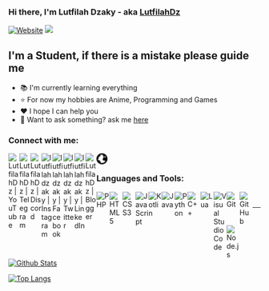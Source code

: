 ### Hi there, I'm Lutfilah Dzaky - aka [LutfilahDz][youtube]

[![Website](https://img.shields.io/website?down_message=Offline&label=lutfilahdz.my.id&style=flat-square&up_message=Online&url=https%3A%2F%2Flutfilahdz.my.id)][website]
[![](https://komarev.com/ghpvc/?username=lutfilahdzaky&style=flat-square)][github]

## I'm a Student, if there is a mistake please guide me

- 📚 I'm currently learning everything
- ⭐️ For now my hobbies are Anime, Programming and Games
- ❤️ I hope I can help you
- 💬 Want to ask something? ask me [here](https://t.me/lutfilahdzaky)

### Connect with me:

[<img align="left" width="22px" alt="LutfilahDz | YouTube" src="https://cdn.jsdelivr.net/npm/simple-icons@v3/icons/youtube.svg" />][youtube]
[<img align="left" width="22px" alt="LutfilahDz | Telegram" src="https://cdn.jsdelivr.net/npm/simple-icons@v3/icons/telegram.svg" />][telegram]
[<img align="left" width="22px" alt="LutfilahDz | Discord" src="https://cdn.jsdelivr.net/npm/simple-icons@v3/icons/discord.svg" />][discord]
[<img align="left" width="22px" alt="lutfilahdzaky | Instagram" src="https://cdn.jsdelivr.net/npm/simple-icons@v3/icons/instagram.svg" />][instagram]
[<img align="left" width="22px" alt="lutfilahdzaky | Facebook" src="https://cdn.jsdelivr.net/npm/simple-icons@v3/icons/facebook.svg" />][facebook]
[<img align="left" width="22px" alt="lutfilahdzaky | Twitter" src="https://cdn.jsdelivr.net/npm/simple-icons@v3/icons/twitter.svg" />][twitter]
[<img align="left" width="22px" alt="lutfilahdzaky | LinkedIn" src="https://cdn.jsdelivr.net/npm/simple-icons@v3/icons/linkedin.svg" />][linkedin]
[<img align="left" width="22px" alt="LutfilahDz | Blogger" src="https://cdn.jsdelivr.net/npm/simple-icons@v3/icons/blogger.svg" />][blogger]
[<img align="left" width="22px" alt="LutfilahDz | Website" src="https://raw.githubusercontent.com/iconic/open-iconic/master/svg/globe.svg" />][website]

<br />

### Languages and Tools:

[<img align="left" width="26px" alt="PHP" src="https://cdn.jsdelivr.net/npm/simple-icons@v3/icons/php.svg" />](https://www.php.net)
[<img align="left" width="26px" alt="HTML5" src="https://cdn.jsdelivr.net/npm/simple-icons@v3/icons/html5.svg" />](https://wikipedia.org/wiki/HTML5)
[<img align="left" width="26px" alt="CSS3" src="https://cdn.jsdelivr.net/npm/simple-icons@v3/icons/css3.svg" />](https://wikipedia.org/wiki/Cascading_Style_Sheets)
[<img align="left" width="26px" alt="JavaScript" src="https://cdn.jsdelivr.net/npm/simple-icons@v3/icons/javascript.svg" />](https://wikipedia.org/wiki/JavaScript)
[<img align="left" width="26px" alt="Kotlin" src="https://cdn.jsdelivr.net/npm/simple-icons@v3/icons/kotlin.svg" />](https://kotlinlang.org)
[<img align="left" width="26px" alt="Java" src="https://cdn.jsdelivr.net/npm/simple-icons@v3/icons/java.svg" />](https://www.java.com)
[<img align="left" width="26px" alt="Python" src="https://cdn.jsdelivr.net/npm/simple-icons@v3/icons/python.svg" />](https://www.python.org)
[<img align="left" width="26px" alt="C++" src="https://cdn.jsdelivr.net/npm/simple-icons@v3/icons/cplusplus.svg" />](https://wikipedia.org/wiki/C++)
[<img align="left" width="26px" alt="Lua" src="https://cdn.jsdelivr.net/npm/simple-icons@v3/icons/lua.svg" />](https://www.lua.org)
[<img align="left" width="26px" alt="Visual Studio Code" src="https://cdn.jsdelivr.net/npm/simple-icons@v3/icons/visualstudiocode.svg" />](https://code.visualstudio.com)
[<img align="left" width="26px" alt="Git" src="https://cdn.jsdelivr.net/npm/simple-icons@v3/icons/git.svg" />](https://git-scm.com)
[<img align="left" width="26px" alt="GitHub" src="https://cdn.jsdelivr.net/npm/simple-icons@v3/icons/github.svg" />](https://github.com)
[<img align="left" width="26px" alt="Node.js" src="https://cdn.jsdelivr.net/npm/simple-icons@v3/icons/node-dot-js.svg" />](https://nodejs.org)

<br />

---

[![Github Stats](https://github-readme-stats.lutfilahdzaky.vercel.app/api?username=lutfilahdzaky&theme=dracula&show_icons=true&hide_border=true)][github]

[![Top Langs](https://github-readme-stats.lutfilahdzaky.vercel.app/api/top-langs/?username=lutfilahdzaky&theme=dracula&layout=compact&hide_border=true)][github]

[github]: https://github.com/lutfilahdzaky
[youtube]: https://youtube.com/lutfilahdz
[telegram]: https://t.me/lutfilahdz
[discord]: https://discord.gg/MXBycqz
[instagram]: https://instagram.com/lutfilahdzaky
[facebook]: https://facebook.com/lutfilahdzaky
[twitter]: https://twitter.com/lutfilahdzaky
[linkedin]: https://linkedin.com/in/lutfilahdzaky
[blogger]: https://lutfilahdz.blogspot.com
[website]: https://lutfilahdz.my.id